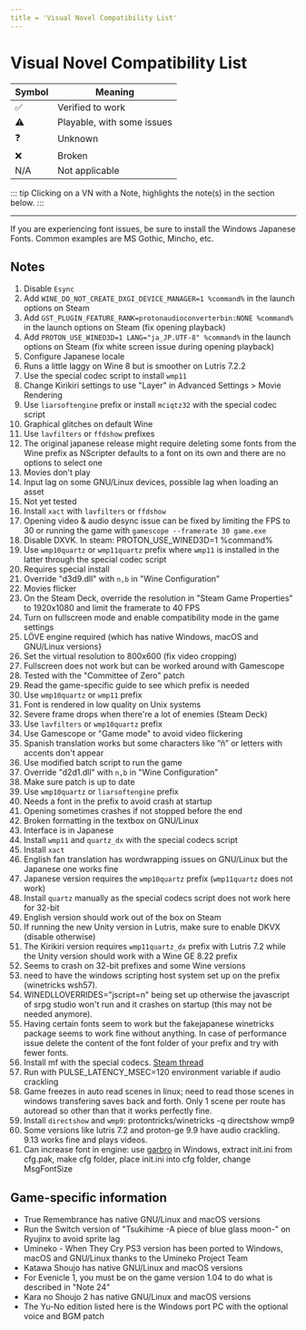 ```yaml
---
title = 'Visual Novel Compatibility List'
---
```



# Visual Novel Compatibility List


| Symbol | Meaning                   |
|--------|---------------------------|
| ✅     | Verified to work           |
| ⚠️     | Playable, with some issues |
| ❓     | Unknown                    |
| ❌     | Broken                     |
| N/A    | Not applicable            |


::: tip
Clicking on a VN with a Note, highlights the note(s) in the section below.
:::

<script setup>
import MyDataTable from '@components/DataTable.vue'

const vnColumns = [
  { field: 'visual novel', header: 'Visual Novel', sortable: true },
  { field: 'windows', header: 'Windows', sortable: true },
  { field: 'mac', header: 'Mac', sortable: true },
  { field: 'linux', header: 'Linux', sortable: true },
  { field: 'steam deck', header: 'Steam Deck', sortable: true },
  { field: 'wineprefix', header: 'Wineprefix', sortable: true, isCode: true},
  { field: 'notes', header: 'Notes' },
  { field: 'game engine', header: 'Game engine', sortable: true },
  { field: 'wine version', header: 'Wine version', isCode: true }
]

function highlightNotes(noteReference) {
  // Remove all previous highlights
  document.querySelectorAll("ol > li.note-highlight").forEach(li => {
    li.classList.remove("note-highlight")
  })

  if (!noteReference) return

  // Parse numbers from the noteReference string (e.g. "1, 3, 5")
  const numbers = noteReference
    .toString()
    .toLowerCase()
    .split(",")
    .map(s => parseInt(s.match(/\d+/)?.[0]))
    .filter(n => !isNaN(n))
    .sort((a,b) => a - b) // sort ascending for efficiency

  if (numbers.length === 0) return

  // Gather all ol elements in document order
  const olElements = Array.from(document.querySelectorAll("ol"))

  // We'll keep track of the global index offset for list items
  let globalIndex = 0
  let currentNumberIndex = 0 // index for numbers array

  for (const ol of olElements) {
    // Calculate the starting index of this ol (default 1)
    const start = parseInt(ol.getAttribute("start") || "1", 10)

    const lis = ol.querySelectorAll("li")
    const olLength = lis.length

    // For each li, the global position is from (globalIndex + (li index + start - 1))
    // But since start defines the starting li number, we can directly map numbers to li indices by offsetting with start.

    // Check if current number(s) fit inside this ol
    while (
      currentNumberIndex < numbers.length &&
      numbers[currentNumberIndex] >= start &&
      numbers[currentNumberIndex] < start + olLength
    ) {
      const liIndex = numbers[currentNumberIndex] - start
      const li = lis[liIndex]
      if (li) li.classList.add("note-highlight")
      currentNumberIndex++
    }

    // Stop early if we've highlighted all requested numbers
    if (currentNumberIndex >= numbers.length) break
  }
}

</script>

<MyDataTable jsonPath="vn_list.json" :columns="vnColumns" :onHighlight="highlightNotes" />

---

If you are experiencing font issues, be sure to install the Windows Japanese Fonts. Common examples are MS Gothic, Mincho, etc.

## Notes

1. Disable `Esync`
2. Add `WINE_DO_NOT_CREATE_DXGI_DEVICE_MANAGER=1 %command%` in the launch options on Steam
3. Add `GST_PLUGIN_FEATURE_RANK=protonaudioconverterbin:NONE %command%` in the launch options on Steam (fix opening playback)
4. Add `PROTON_USE_WINED3D=1 LANG="ja_JP.UTF-8" %command%` in the launch options on Steam (fix white screen issue during opening playback)
5. Configure Japanese locale
6. Runs a little laggy on Wine 8 but is smoother on Lutris 7.2.2
7. Use the special codec script to install `wmp11`
8. Change Kirikiri settings to use "Layer" in Advanced Settings > Movie Rendering
9. Use `liarsoftengine` prefix or install `mciqtz32` with the special codec script
10. Graphical glitches on default Wine
11. Use `lavfilters` or `ffdshow` prefixes
12. The original japanese release might require deleting some fonts from the Wine prefix as NScripter defaults to a font on its own and there are no options to select one
13. Movies don't play
14. Input lag on some GNU/Linux devices, possible lag when loading an asset
15. Not yet tested
16. Install `xact` with `lavfilters` or `ffdshow`
17. Opening video & audio desync issue can be fixed by limiting the FPS to 30 or running the game with `gamescope --framerate 30 game.exe`
18. Disable DXVK. In steam: PROTON_USE_WINED3D=1 %command%
19. Use `wmp10quartz` or `wmp11quartz` prefix where `wmp11` is installed in the latter through the special codec script
20. Requires special install
21. Override "d3d9.dll" with `n,b` in "Wine Configuration"
22. Movies flicker
23. On the Steam Deck, override the resolution in "Steam Game Properties" to 1920x1080 and limit the framerate to 40 FPS
24. Turn on fullscreen mode and enable compatibility mode in the game settings
25. LÖVE engine required (which has native Windows, macOS and GNU/Linux versions}
26. Set the virtual resolution to 800x600 (fix video cropping)
27. Fullscreen does not work but can be worked around with Gamescope
28. Tested with the "Committee of Zero" patch
29. Read the game-specific guide to see which prefix is needed
30. Use `wmp10quartz` or `wmp11` prefix
31. Font is rendered in low quality on Unix systems
32. Severe frame drops when there're a lot of enemies (Steam Deck)
33. Use `lavfilters` or `wmp10quartz` prefix
34. Use Gamescope or "Game mode" to avoid video flickering
35. Spanish translation works but some characters like “ñ” or letters with accents don't appear
36. Use modified batch script to run the game
37. Override "d2d1.dll" with `n,b` in "Wine Configuration"
38. Make sure patch is up to date
39. Use `wmp10quartz` or `liarsoftengine` prefix
40. Needs a font in the prefix to avoid crash at startup
41. Opening sometimes crashes if not stopped before the end
42. Broken formatting in the textbox on GNU/Linux
43. Interface is in Japanese
44. Install `wmp11` and `quartz_dx` with the special codecs script
45. Install `xact`
46. English fan translation has wordwrapping issues on GNU/Linux but the Japanese one works fine
47. Japanese version requires the `wmp10quartz` prefix (`wmp11quartz` does not work)
48. Install `quartz` manually as the special codecs script does not work here for 32-bit
49. English version should work out of the box on Steam
50. If running the new Unity version in Lutris, make sure to enable DKVX (disable otherwise)
51. The Kirikiri version requires `wmp11quartz_dx` prefix with Lutris 7.2 while the Unity version should work with a Wine GE 8.22 prefix
52. Seems to crash on 32-bit prefixes and some Wine versions
53. need to have the windows scripting host system set up on the prefix (winetricks wsh57).
54. WINEDLLOVERRIDES="jscript=n" being set up otherwise the javascript of srpg studio won't run and it crashes on startup (this may not be needed anymore). 
55. Having certain fonts seem to work but the fakejapanese winetricks package seems to work fine without anything. In case of performance issue delete the content of the font folder of your prefix and try with fewer fonts.
56. Install mf with the special codecs. [Steam thread](https://steamcommunity.com/app/2052410/discussions/0/4034726433726697483/)
57. Run with PULSE_LATENCY_MSEC=120 environment variable if audio crackling
58. Game freezes in auto read scenes in linux; need to read those scenes in windows transfering saves back and forth. Only 1 scene per route has autoread so other than that it works perfectly fine.
59. Install `directshow` and `wmp9`: protontricks/winetricks -q directshow wmp9
60. Some versions like lutris 7.2 and proton-ge 9.9 have audio crackling. 9.13 works fine and plays videos.
61. Can increase font in engine: use [garbro](https://github.com/morkt/GARbro) in Windows, extract init.ini from cfg.pak, make cfg folder, place init.ini into cfg folder, change MsgFontSize

## Game-specific information

* True Remembrance has native GNU/Linux and macOS versions
* Run the Switch version of "Tsukihime -A piece of blue glass moon-" on Ryujinx to avoid sprite lag
* Umineko - When They Cry PS3 version has been ported to Windows, macOS and GNU/Linux thanks to the Umineko Project Team
* Katawa Shoujo has native GNU/Linux and macOS versions
* For Evenicle 1, you must be on the game version 1.04 to do what is described in "Note 24"
* Kara no Shoujo 2 has native GNU/Linux and macOS versions
* The Yu-No edition listed here is the Windows port PC with the optional voice and BGM patch


<style scoped>
.note-highlight {
  padding-left: 0.5em;
  border-radius: 3px;
  transition: background-color 0.3s ease, color 0.3s ease;
}

.note-highlight {
  background-color: #fff8dc;      /* soft, warm light yellow */
  border-left: 4px solid #f0c36d; /* gentle golden border */
  color: #4a4a4a;                /* dark gray text for good contrast */
}

.dark .note-highlight {
  background-color: #4a4a2f;     /* richer dark olive */
  border-left: 4px solid #d6b353;
  color: #eee;
}

</style>
